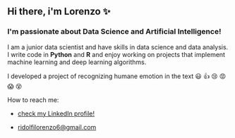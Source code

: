 ## Hi there, i'm Lorenzo ✨
### I'm passionate about **Data Science** and __Artificial Intelligence!__

I am a junior data scientist and have skills in data science and data analysis. I write code in **Python** and **R** and enjoy working on projects that implement machine learning and deep learning algorithms.

I developed a project of recognizing humane emotion in the text :smiley: :thumbsup: :cry: :rage: :scream: :dizzy_face:




How to reach me:

* [check my LinkedIn profile!](https://www.linkedin.com/in/lorenzo-ridolfi-301a9b1b6/)

* ridolfilorenzo6@gmail.com



<!--
**lorenzoridolfi9/lorenzoridolfi9** is a ✨ _special_ ✨ repository because its `README.md` (this file) appears on your GitHub profile.

Here are some ideas to get you started:

- 🔭 I’m currently working on ...
- 🌱 I’m currently learning ...
- 👯 I’m looking to collaborate on ...
- 🤔 I’m looking for help with ...
- 💬 Ask me about ...
- 📫 How to reach me: ...
- 😄 Pronouns: ...
- ⚡ Fun fact: ...
-->
